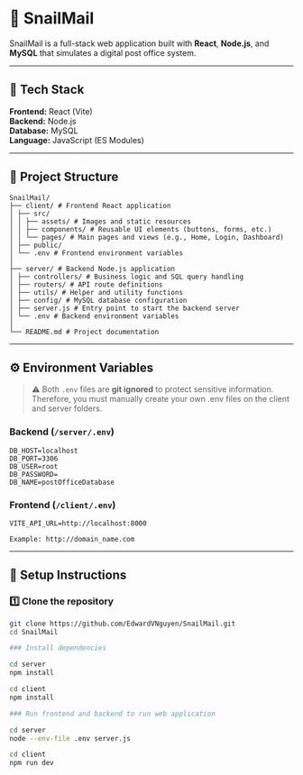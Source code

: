 # 🐌 SnailMail

SnailMail is a full-stack web application built with **React**, **Node.js**, and **MySQL** that simulates a digital post office system.

---

## 🚀 Tech Stack

**Frontend:** React (Vite)  
**Backend:** Node.js  
**Database:** MySQL  
**Language:** JavaScript (ES Modules)

---

## 📁 Project Structure

```
SnailMail/
├── client/ # Frontend React application
│ ├── src/
│ │ ├── assets/ # Images and static resources
│ │ ├── components/ # Reusable UI elements (buttons, forms, etc.)
│ │ └── pages/ # Main pages and views (e.g., Home, Login, Dashboard)
│ ├── public/
│ └── .env # Frontend environment variables
│
├── server/ # Backend Node.js application
│ ├── controllers/ # Business logic and SQL query handling
│ ├── routers/ # API route definitions
│ ├── utils/ # Helper and utility functions
│ ├── config/ # MySQL database configuration
│ ├── server.js # Entry point to start the backend server
│ └── .env # Backend environment variables
│
└── README.md # Project documentation
```
---

## ⚙️ Environment Variables

> ⚠️ Both `.env` files are **git ignored** to protect sensitive information. Therefore, you must manually create your own .env files on the client and server folders.

### Backend (`/server/.env`)
```
DB_HOST=localhost
DB_PORT=3306
DB_USER=root
DB_PASSWORD=
DB_NAME=postOfficeDatabase
```
### Frontend (`/client/.env`)
```
VITE_API_URL=http://localhost:8000

Example: http://domain_name.com
```
---

## 🧠 Setup Instructions

### 1️⃣ Clone the repository
```bash
git clone https://github.com/EdwardVNguyen/SnailMail.git
cd SnailMail

### Install dependencies

cd server
npm install

cd client
npm install

### Run frontend and backend to run web application

cd server
node --env-file .env server.js

cd client
npm run dev
